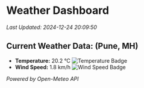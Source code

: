 
# Weather Dashboard

_Last Updated: 2024-12-24 20:09:50_

## Current Weather Data: (Pune, MH)
- **Temperature:** 20.2 °C ![Temperature Badge](https://img.shields.io/badge/Temperature-Medium%20Temp-green)
- **Wind Speed:** 1.8 km/h ![Wind Speed Badge](https://img.shields.io/badge/Wind%20Speed-Low%20Wind-blue)

*Powered by Open-Meteo API*
